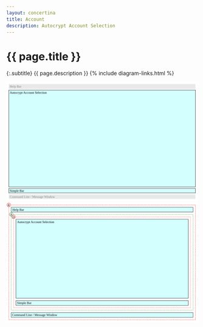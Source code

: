 ```yaml
---
layout: concertina
title: Account
description: Autocrypt Account Selection
---
```


# {{ page.title }}

{:.subtitle}
{{ page.description }}
{% include diagram-links.html %}

![s-dlg-autocrypt-account-selection](images/s-dlg-autocrypt-account-selection.svg)
![l-dlg-autocrypt-account-selection](images/l-dlg-autocrypt-account-selection.svg)
